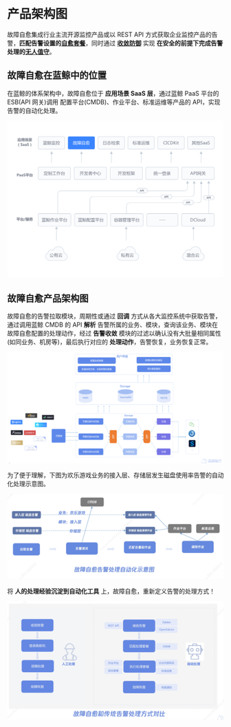 # 产品架构图

故障自愈集成行业主流开源监控产品或以 REST API 方式获取企业监控产品的告警，**匹配告警设置的[自愈套餐](5.1/FTA/Getting_Started/Many_Solutions.md)**，同时通过 **[收敛防御](5.1/FTA/Scenes/Alarm_Convergence.md)** 实现 **在安全的前提下完成告警处理的[无人值守](https://mp.weixin.qq.com/s/MX74-vDEOkFA0Om6WDrwYQ)**。

## 故障自愈在蓝鲸中的位置

在蓝鲸的体系架构中，故障自愈位于 **应用场景 SaaS 层**，通过蓝鲸 PaaS 平台的 ESB(API 网关)调用 配置平台(CMDB)、作业平台、标准运维等产品的 API，实现告警的自动化处理。

![故障自愈在蓝鲸中的位置](../assets/%E6%95%85%E9%9A%9C%E8%87%AA%E6%84%88%E5%9C%A8%E8%93%9D%E9%B2%B8%E4%B8%AD%E7%9A%84%E4%BD%8D%E7%BD%AE.png)

## 故障自愈产品架构图

故障自愈的告警拉取模块，周期性或通过 **回调** 方式从各大监控系统中获取告警，通过调用蓝鲸 CMDB 的 API **解析** 告警所属的业务、模块，查询该业务、模块在故障自愈配置的处理动作，经过 **告警收敛** 模块的过滤以确认没有大批量相同属性(如同业务、机房等)，最后执行对应的 **处理动作**，告警恢复，业务恢复正常。

![architecture](../assets/architecture-1.png)

为了便于理解，下图为欢乐游戏业务的接入层、存储层发生磁盘使用率告警的自动化处理示意图。

![-w1586](../assets/15681703490482.jpg)

将 **人的处理经验沉淀到自动化工具** 上，故障自愈，重新定义告警的处理方式！

![-w1480](../assets/15681705050315.jpg)
